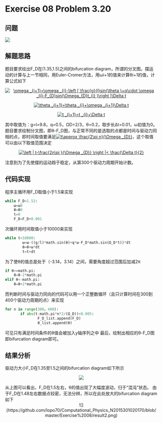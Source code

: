 # Exercise 08 Problem 3.20
## 问题
![](https://github.com/lopo70/Computational_Physics_N2015301020170/blob/master/Exercise%2008/%E6%8D%95%E8%8E%B7.PNG)
## 解题思路
题目要求绘出F_D在(1.35,1.5)之间的bifurcation diagram，所谓的分叉图。摆运动的计算与上一节相同，用Euler-Cromer方法，用ωi+1的值来计算θi+1的值，计算公式如下
<div align=center><a href="http://www.codecogs.com/eqnedit.php?latex=\omega&space;_{i&plus;1}=\omega&space;_{i}-\left&space;[&space;\frac{g}{l}sin(\theta&space;)&plus;q\cdot&space;\omega&space;_{i}-F_{D}sin(\Omega_{D}t_{i}&space;)\right&space;]\Delta&space;t" target="_blank"><img src="http://latex.codecogs.com/gif.latex?\omega&space;_{i&plus;1}=\omega&space;_{i}-\left&space;[&space;\frac{g}{l}sin(\theta&space;)&plus;q\cdot&space;\omega&space;_{i}-F_{D}sin(\Omega_{D}t_{i}&space;)\right&space;]\Delta&space;t" title="\omega _{i+1}=\omega _{i}-\left [ \frac{g}{l}sin(\theta )+q\cdot \omega _{i}-F_{D}sin(\Omega_{D}t_{i} )\right ]\Delta t" /></a>

<a href="http://www.codecogs.com/eqnedit.php?latex=\theta&space;_{i&plus;1}=\theta&space;_{i}&plus;\omega&space;_{i&plus;1}\Delta&space;t" target="_blank"><img src="http://latex.codecogs.com/gif.latex?\theta&space;_{i&plus;1}=\theta&space;_{i}&plus;\omega&space;_{i&plus;1}\Delta&space;t" title="\theta _{i+1}=\theta _{i}+\omega _{i+1}\Delta t" /></a>

<a href="http://www.codecogs.com/eqnedit.php?latex=t&space;_{i&plus;1}=t&space;_{i}&plus;\Delta&space;t" target="_blank"><img src="http://latex.codecogs.com/gif.latex?t&space;_{i&plus;1}=t&space;_{i}&plus;\Delta&space;t" title="t _{i+1}=t _{i}+\Delta t" /></a>

<div align=left>其中取值为：g=l=9.8，q=0.5，ΩD=2/3，θ=0.2，取步长Δt=0.01，ω初值为0。
题目要求绘制分叉图，即θ-F_D图，与正常不同的是选取的点都是时间与驱动力同相的点，即时间取值要满足<a href="http://www.codecogs.com/eqnedit.php?latex=t\approx&space;\frac{2\pi&space;n}{\Omega&space;_{D}}" target="_blank"><img src="http://latex.codecogs.com/gif.latex?t\approx&space;\frac{2\pi&space;n}{\Omega&space;_{D}}" title="t\approx \frac{2\pi n}{\Omega _{D}}" /></a>，这个取值可以由以下取值范围决定
<div align=center>

<a href="http://www.codecogs.com/eqnedit.php?latex=\left&space;|&space;t-\frac{2n\pi&space;}{\Omega&space;_{D}}&space;\right&space;|<&space;\frac{\Delta&space;t}{2}" target="_blank"><img src="http://latex.codecogs.com/gif.latex?\left&space;|&space;t-\frac{2n\pi&space;}{\Omega&space;_{D}}&space;\right&space;|<&space;\frac{\Delta&space;t}{2}" title="\left | t-\frac{2n\pi }{\Omega _{D}} \right |< \frac{\Delta t}{2}" /></a>
<div align=left>
注意到为了先使摆的运动趋于稳定，从第300个驱动力周期开始计数。

## 代码实现
程序主循环用F_D取值小于1.5来实现
```python
while F_D<1.52:
    ω=ω0
    θ=θ0
    t=0
    F_D=F_D+0.001
``` 
次循环用时间取值小于10000来实现
```python
while t<10000:
        ω=ω-((g/l)*math.sin(θ)+q*ω-F_D*math.sin(Ω_D*t))*dt
        θ=θ+ω*dt
        t=t+dt
``` 
为了使θ的值总是处于（-3.14，3.14）之间，需要角度超过范围后加减2π
```python
if θ>=math.pi:
    θ=θ-2*math.pi
elif θ<-math.pi:
    θ=θ+2*math.pi
``` 
而判断时间与驱动力同向的代码可以用一个正整数循环（且只计算时间在300到400个驱动力周期的点）来实现
```python
for n in range(300，400):
       if abs(t-math.pi*n*2/(Ω_D))<0.005:
               F_D_list.append(F_D)
               θ_list.append(θ)
``` 
可见只有满足时间条件的θ值会被加入y轴序列之中
最后，绘制出相应的θ-F_D图即bifurcation diagram即可。
## 结果分析
驱动力大小F_D在1.35至1.5之间的bifurcation diagram如下所示
<div align=center>

![](https://github.com/lopo70/Computational_Physics_N2015301020170/blob/master/Exercise%2008/result.png)
<div align=left>
从上图可以看出，F_D在1.5左右，θ的值出现了大幅度波动，归于“混沌”状态。
由于F_D在1.48左右数据点较密，无法分辨，所以在此处放大的bifurcation diagram如下
<div align=center>
![](https://github.com/lopo70/Computational_Physics_N2015301020170/blob/master/Exercise%2008/result2.png)
   


